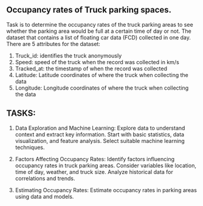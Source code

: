 ## Occupancy rates of Truck parking spaces.
Task is to determine the occupancy rates of the truck parking areas to see whether the parking area would be full at a certain time of day or not.
The dataset that contains a list of floating car data (FCD) collected in one day. There are 5 attributes for the dataset:
1. Truck_id: identifies the truck anonymously
2. Speed: speed of the truck when the record was collected in km/s
3. Tracked_at: the timestamp of when the record was collected
4. Latitude: Latitude coordinates of where the truck when collecting the data
5. Longitude: Longitude coordinates of where the truck when collecting the data

## TASKS:
1. Data Exploration and Machine Learning:
Explore data to understand context and extract key information.
Start with basic statistics, data visualization, and feature analysis.
Select suitable machine learning techniques.

2. Factors Affecting Occupancy Rates:
Identify factors influencing occupancy rates in truck parking areas.
Consider variables like location, time of day, weather, and truck size.
Analyze historical data for correlations and trends.

3. Estimating Occupancy Rates:
Estimate occupancy rates in parking areas using data and models.







